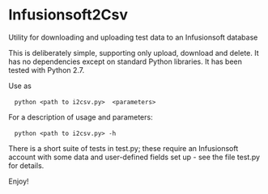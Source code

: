 # Infusionsoft2Csv
Utility for downloading and uploading test data to an Infusionsoft database

This is deliberately simple, supporting only upload, download and delete. It has no dependencies except on standard Python libraries. It has been tested with Python 2.7. 

Use as

 &nbsp;&nbsp;&nbsp;`python <path to i2csv.py>  <parameters>`
  
For a description of usage and parameters:

  &nbsp;&nbsp;&nbsp;`python <path to i2csv.py> -h`

There is a short suite of tests in test.py; these require an Infusionsoft account with some data and user-defined fields set up - see the file test.py for details.

Enjoy!
